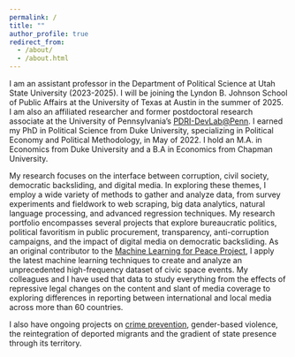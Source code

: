 ```yaml
---
permalink: /
title: ""
author_profile: true
redirect_from: 
  - /about/
  - /about.html
---
```


I am an assistant professor in the Department of Political Science at Utah State University (2023-2025). I will be joining the Lyndon B. Johnson School of Public Affairs at the University of Texas at Austin in the summer of 2025. I am also an affiliated researcher and former postdoctoral research associate at the University of Pennsylvania’s [PDRI-DevLab@Penn](https://pdri-devlab.upenn.edu/). I earned my PhD in Political Science from Duke University, specializing in Political Economy and Political Methodology, in May of 2022. I hold an M.A. in Economics from Duke University and a B.A in Economics from Chapman University.

My research focuses on the interface between corruption, civil society, democratic backsliding, and digital media. In exploring these themes, I employ a wide variety of methods to gather and analyze data, from survey experiments and fieldwork to web scraping, big data analytics, natural language processing, and advanced regression techniques. My research portfolio encompasses several projects that explore bureaucratic politics, political favoritism in public procurement, transparency, anti-corruption campaigns, and the impact of digital media on democratic backsliding. As an original contributor to the [Machine Learning for Peace Project](https://web.sas.upenn.edu/mlp-devlab/), I apply the latest machine learning techniques to create and analyze an unprecedented high-frequency dataset of civic space events. My colleagues and I have used that data to study everything from the effects of repressive legal changes on the content and slant of media coverage to exploring differences in reporting between international and local media across more than 60 countries. 

I also have ongoing projects on [crime prevention](https://laserpulse.org/portfolio/usaid-guatemala-and-oce-impact-evaluation-scoping-for-the-guatemala-smart-and-secure-cities-activity/), gender-based violence, the reintegration of deported migrants and the gradient of state presence through its territory.

